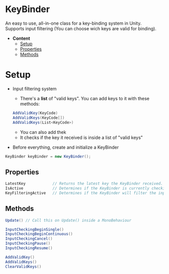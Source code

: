 # KeyBinder
An easy to use, all-in-one class for a key-binding system in Unity.  
Supports input filtering (You can choose wich keys are valid for binding).
- **Content**
  - [Setup](#setup)
  - [Properties](#properties)
  - [Methods](#methods)


# Setup
- Input filtering system
  - There's a **list** of "valid keys". You can add keys to it with these methods:
  ```csharp
  AddValidKey(KeyCode)
  AddValidKeys(KeyCode[])
  AddValidKeys(List<KeyCode>)
  ```
  - You can also add thek
  - It checks if the key it received is inside a list of "valid keys"
  
- Before everything, create and initialize a KeyBinder
```csharp
KeyBinder keyBinder = new KeyBinder();
```

## Properties
```csharp
LatestKey            // Returns the latest key the KeyBinder received.
IsActive             // Determines if the KeyBinder is currently checking for input.
KeyFilteringActive   // Determines if the KeyBinder will filter the input
```

## Methods
```csharp
Update() // Call this on Update() inside a MonoBehaviour

InputCheckingBeginSingle()
InputCheckingBeginContinuous()
InputCheckingCancel()
InputCheckingPause()
InputCheckingResume()

AddValidKey()
AddValidKeys()
ClearValidKeys()
```
